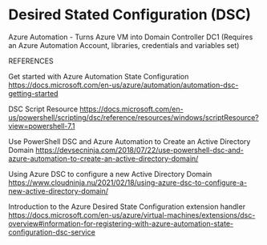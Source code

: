 # Desired Stated Configuration (DSC)
Azure Automation - Turns Azure VM into Domain Controller DC1 (Requires an Azure Automation Account, libraries, credentials and variables set)

REFERENCES

Get started with Azure Automation State Configuration
https://docs.microsoft.com/en-us/azure/automation/automation-dsc-getting-started

DSC Script Resource
https://docs.microsoft.com/en-us/powershell/scripting/dsc/reference/resources/windows/scriptResource?view=powershell-7.1

Use PowerShell DSC and Azure Automation to Create an Active Directory Domain
https://devsecninja.com/2018/07/22/use-powershell-dsc-and-azure-automation-to-create-an-active-directory-domain/

Using Azure DSC to configure a new Active Directory Domain
https://www.cloudninja.nu/2021/02/18/using-azure-dsc-to-configure-a-new-active-directory-domain/

Introduction to the Azure Desired State Configuration extension handler
https://docs.microsoft.com/en-us/azure/virtual-machines/extensions/dsc-overview#information-for-registering-with-azure-automation-state-configuration-dsc-service
